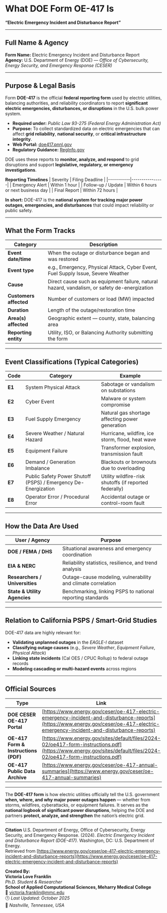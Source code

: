 # What DOE Form OE-417 Is  
**“Electric Emergency Incident and Disturbance Report”**

---

## Full Name & Agency
**Form Name:** Electric Emergency Incident and Disturbance Report  
**Agency:** U.S. Department of Energy (DOE) — *Office of Cybersecurity, Energy Security, and Emergency Response (CESER)*  

---

## Purpose & Legal Basis
Form **DOE-417** is the official **federal reporting form** used by electric utilities, balancing authorities, and reliability coordinators to report **significant electric emergencies, disturbances, or disruptions** in the U.S. bulk power system.

- **Required under:** *Public Law 93-275 (Federal Energy Administration Act)*  
- **Purpose:** To collect standardized data on electric emergencies that can affect **grid reliability**, **national security**, or **critical infrastructure integrity**.  
- **Web Portal:** [doe417.pnnl.gov](https://doe417.pnnl.gov)  
- **Regulatory Guidance:** [RegInfo.gov](https://www.reginfo.gov/public/do/DownloadDocument?objectID=52749301)

DOE uses these reports to **monitor, analyze, and respond** to grid disruptions and support **legislative, regulatory, or emergency investigations**.

**Reporting Timelines**
| Severity | Filing Deadline |
|-----------|----------------|
| Emergency Alert | Within 1 hour |
| Follow-up / Update | Within 6 hours or next business day |
| Final Report | Within 72 hours |

**In short:** DOE-417 is the **national system for tracking major power outages, emergencies, and disturbances** that could impact reliability or public safety.

---

## What the Form Tracks

| **Category** | **Description** |
|---------------|----------------|
| **Event date/time** | When the outage or disturbance began and was restored |
| **Event type** | e.g., Emergency, Physical Attack, Cyber Event, Fuel Supply Issue, Severe Weather |
| **Cause** | Direct cause such as equipment failure, natural hazard, vandalism, or safety de-energization |
| **Customers affected** | Number of customers or load (MW) impacted |
| **Duration** | Length of the outage/restoration time |
| **Area(s) affected** | Geographic extent — county, state, balancing area |
| **Reporting entity** | Utility, ISO, or Balancing Authority submitting the form |

---

## Event Classifications (Typical Categories)

| **Code** | **Category** | **Example** |
|-----------|---------------|-------------|
| **E1** | System Physical Attack | Sabotage or vandalism on substations |
| **E2** | Cyber Event | Malware or system compromise |
| **E3** | Fuel Supply Emergency | Natural gas shortage affecting power generation |
| **E4** | Severe Weather / Natural Hazard | Hurricane, wildfire, ice storm, flood, heat wave |
| **E5** | Equipment Failure | Transformer explosion, transmission fault |
| **E6** | Demand / Generation Imbalance | Blackouts or brownouts due to overloading |
| **E7** | Public Safety Power Shutoff (PSPS) / Emergency De-Energization | Utility wildfire-risk shutoffs (if reported federally) |
| **E8** | Operator Error / Procedural Error | Accidental outage or control-room fault |

---

## How the Data Are Used

| **User / Agency** | **Purpose** |
|--------------------|-------------|
| **DOE / FEMA / DHS** | Situational awareness and emergency coordination |
| **EIA & NERC** | Reliability statistics, resilience, and trend analysis |
| **Researchers / Universities** | Outage-cause modeling, vulnerability and climate correlation |
| **State & Utility Agencies** | Benchmarking, linking PSPS to national reporting standards |

---

## Relation to California PSPS / Smart-Grid Studies

DOE-417 data are highly relevant for:
- **Validating unplanned outages** in the *EAGLE-I* dataset  
- **Classifying outage causes** (e.g., *Severe Weather*, *Equipment Failure*, *Physical Attack*)  
- **Linking state incidents** (Cal OES / CPUC Rollup) to federal outage records  
- **Modeling cascading or multi-hazard events** across regions  

---

## Official Sources

| **Type** | **Link** |
|-----------|----------|
| **DOE CESER OE-417 Portal** | [https://www.energy.gov/ceser/oe-417-electric-emergency-incident-and-disturbance-reports](https://www.energy.gov/ceser/oe-417-electric-emergency-incident-and-disturbance-reports) |
| **OE-417 Form & Instructions (PDF)** | [https://www.energy.gov/sites/default/files/2024-02/oe417-form-instructions.pdf](https://www.energy.gov/sites/default/files/2024-02/oe417-form-instructions.pdf) |
| **OE-417 Public Data Archive** | [https://www.energy.gov/ceser/oe-417-annual-summaries](https://www.energy.gov/ceser/oe-417-annual-summaries) |

---

The **DOE-417 form** is how electric utilities officially tell the U.S. government **when, where, and why major power outages happen** — whether from storms, wildfires, cyberattacks, or equipment failures. 
It serves as the **national logbook of significant power disruptions**, helping the DOE and partners **protect, analyze, and strengthen** the nation’s electric grid.

---
**Citation**
U.S. Department of Energy, Office of Cybersecurity, Energy Security, and Emergency Response. (2024). *Electric Emergency Incident and Disturbance Report (DOE-417).* Washington, DC: U.S. Department of Energy.  
Retrieved from [https://www.energy.gov/ceser/oe-417-electric-emergency-incident-and-disturbance-reports](https://www.energy.gov/ceser/oe-417-electric-emergency-incident-and-disturbance-reports)

**Created By:**  
**Victoria Love Franklin**  
*Ph.D. Student & Researcher*  
**School of Applied Computational Sciences, Meharry Medical College**  
📧 victoria.franklin@mmc.edu  
🕒 *Last Updated: October 2025*  
📍 *Nashville, Tennessee, USA*
